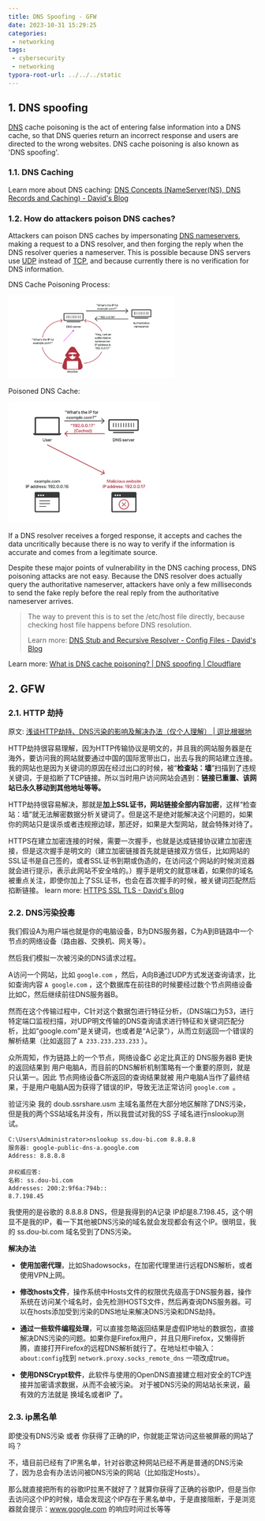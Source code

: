 ```yaml
---
title: DNS Spoofing - GFW
date: 2023-10-31 15:29:25
categories:
 - networking
tags:
 - cybersecurity
 - networking
typora-root-url: ../../../static
---
```


## 1. DNS spoofing

[DNS](https://www.cloudflare.com/learning/dns/what-is-dns/) cache poisoning is the act of entering false information into a DNS cache, so that DNS queries return an incorrect response and users are directed to the wrong websites. DNS cache poisoning is also known as 'DNS spoofing'.

### 1.1. DNS Caching

Learn more about DNS caching: [DNS Concepts (NameServer(NS), DNS Records and Caching) - David's Blog](https://davidzhu.xyz/post/networking/002-dns-basics/)

### 1.2. How do attackers poison DNS caches?

Attackers can poison DNS caches by impersonating [DNS nameservers](https://www.cloudflare.com/learning/dns/dns-server-types/), making a request to a DNS resolver, and then forging the reply when the DNS resolver queries a nameserver. This is possible because DNS servers use [UDP](https://www.cloudflare.com/learning/ddos/glossary/user-datagram-protocol-udp/) instead of [TCP](https://www.cloudflare.com/learning/ddos/glossary/tcp-ip/), and because currently there is no verification for DNS information.

DNS Cache Poisoning Process:

<img src="/005-gfw-dns/c.png" alt="c" style="zoom: 33%;" />

Poisoned DNS Cache:

<img src="/005-gfw-dns/d.png" alt="d" style="zoom: 33%;" />

If a DNS resolver receives a forged response, it accepts and caches the data uncritically because there is no way to verify if the information is accurate and comes from a legitimate source. 

Despite these major points of vulnerability in the DNS caching process, DNS poisoning attacks are not easy. Because the DNS resolver does actually query the authoritative nameserver, attackers have only a few milliseconds to send the fake reply before the real reply from the authoritative nameserver arrives.

> The way to prevent this is to set the /etc/host file directly, because checking host file happens before DNS resolution. 
>
> Learn more: [DNS Stub and Recursive Resolver - Config Files - David's Blog](https://davidzhu.xyz/post/networking/002-host-file-dns-stub-resolver/)

Learn more: [What is DNS cache poisoning? | DNS spoofing | Cloudflare](https://www.cloudflare.com/learning/dns/dns-cache-poisoning/)

## 2. GFW

### 2.1. HTTP 劫持

原文: [浅谈HTTP劫持、DNS污染的影响及解决办法（仅个人理解） | 逗比根据地](https://doubibackup.com/6t3mypbm-5.html#comments)

HTTP劫持很容易理解，因为HTTP传输协议是明文的，并且我的网站服务器是在海外，要访问我的网站就要通过中国的国际宽带出口，出去与我的网站建立连接。我的网站也是因为关键词的原因在经过出口的时候，被“**检查站：墙**”扫描到了违规关键词，于是掐断了TCP链接。所以当时用户访问网站会遇到：**链接已重置、该网站已永久移动到其他地址等等。**

HTTP劫持很容易解决，那就是**加上SSL证书，网站链接全部内容加密**，这样“检查站：墙”就无法解密数据分析关键词了。但是这不是绝对能解决这个问题的，如果你的网站只是误杀或者违规擦边球，那还好，如果是大型网站，就会特殊对待了。

HTTPS在建立加密连接的时候，需要一次握手，也就是达成链接协议建立加密连接，但是这次握手是明文的（建立加密链接首先就是链接双方信任，比如网站的SSL证书是自己签的，或者SSL证书到期或伪造的，在访问这个网站的时候浏览器就会进行提示，表示此网站不安全啥的。）握手是明文的就意味着，如果你的域名被重点关注，即使你加上了SSL证书，也会在首次握手的时候，被关键词匹配然后掐断链接。 learn more: [HTTPS SSL TLS - David's Blog](https://davidzhu.xyz/post/http/006-https-ssl/)

### 2.2. DNS污染投毒

我们假设A为用户端也就是你的电脑设备，B为DNS服务器，C为A到B链路中一个节点的网络设备（路由器、交换机、网关等）。

然后我们模拟一次被污染的DNS请求过程。

A访问一个网站，比如 `google.com` ，然后，A向B通过UDP方式发送查询请求，比如查询内容 `A google.com` ，这个数据库在前往B的时候要经过数个节点网络设备比如C，然后继续前往DNS服务器B。

然而在这个传输过程中，C针对这个数据包进行特征分析，（DNS端口为53，进行特定端口监视扫描，对UDP明文传输的DNS查询请求进行特征和关键词匹配分析，比如“google.com”是关键词，也或者是“A记录”），从而立刻返回一个错误的解析结果（比如返回了 `A 233.233.233.233` ）。

众所周知，作为链路上的一个节点，网络设备C 必定比真正的 DNS服务器B 更快的返回结果到 用户电脑A，而目前的DNS解析机制策略有一个重要的原则，就是只认第一。因此 节点网络设备C所返回的查询结果就被 用户电脑A当作了最终结果，于是用户电脑A因为获得了错误的IP，导致无法正常访问 `google.com `。

验证污染 我的 doub.ssrshare.usm 主域名虽然在大部分地区解除了DNS污染，但是我的两个SS站域名并没有，所以我尝试对我的SS 子域名进行nslookup测试。

```shell
C:\Users\Administrator>nslookup ss.dou-bi.com 8.8.8.8
服务器: google-public-dns-a.google.com
Address: 8.8.8.8
 
非权威应答:
名称: ss.dou-bi.com
Addresses: 200:2:9f6a:794b::
8.7.198.45
```

我使用的是谷歌的 8.8.8.8 DNS，但是我得到的A记录 IP却是8.7.198.45，这个明显不是我的IP，看一下其他被DNS污染的域名就会发现都会有这个IP。很明显，我的 ss.dou-bi.com 域名受到了DNS污染。

**解决办法**

- **使用加密代理**，比如Shadowsocks，在加密代理里进行远程DNS解析，或者使用VPN上网。

- **修改hosts文件**，操作系统中Hosts文件的权限优先级高于DNS服务器，操作系统在访问某个域名时，会先检测HOSTS文件，然后再查询DNS服务器。可以在hosts添加受到污染的DNS地址来解决DNS污染和DNS劫持。

- **通过一些软件编程处理**，可以直接忽略返回结果是虚假IP地址的数据包，直接解决DNS污染的问题。如果你是Firefox用户，并且只用Firefox，又懒得折腾，直接打开Firefox的远程DNS解析就行了。在地址栏中输入：`about:config`找到 `network.proxy.socks_remote_dns` 一项改成true。

- **使用DNSCrypt软件**，此软件与使用的OpenDNS直接建立相对安全的TCP连接并加密请求数据，从而不会被污染。 对于被DNS污染的网站站长来说，最有效的方法就是 换域名或者IP 了。

### 2.3. ip黑名单

即使没有DNS污染 或者 你获得了正确的IP，你就能正常访问这些被屏蔽的网站了吗？

不，墙目前已经有了IP黑名单，针对谷歌这种网站已经不再是普通的DNS污染了，因为总会有办法访问被DNS污染的网站（比如指定Hosts）。

那么就直接把所有的谷歌IP拉黑不就好了？就算你获得了正确的谷歌IP，但是当你去访问这个IP的时候，墙会发现这个IP存在于黑名单中，于是直接阻断，于是浏览器就会提示：www.google.com 的响应时间过长等等

